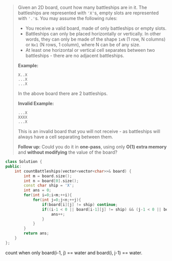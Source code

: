> Given an 2D board, count how many battleships are in it. The battleships are represented with `'X'`s, empty slots are represented with `'.'`s. You may assume the following rules:
>
> - You receive a valid board, made of only battleships or empty slots.
> - Battleships can only be placed horizontally or vertically. In other words, they can only be made of the shape `1xN` (1 row, N columns) or `Nx1` (N rows, 1 column), where N can be of any size.
> - At least one horizontal or vertical cell separates between two battleships - there are no adjacent battleships.
>
> **Example:**
>
> ```
> X..X
> ...X
> ...X
> ```
>
> In the above board there are 2 battleships.
>
> **Invalid Example:**
>
> ```
> ...X
> XXXX
> ...X
> ```
>
> This is an invalid board that you will not receive - as battleships will always have a cell separating between them.
>
> 
>
> **Follow up:**
> Could you do it in **one-pass**, using only **O(1) extra memory** and **without modifying** the value of the board?

```cpp
class Solution {
public:
    int countBattleships(vector<vector<char>>& board) {
        int m = board.size();
        int n = board[0].size();
        const char ship = 'X';
        int ans = 0;
        for(int i=0;i<m;++i){
            for(int j=0;j<n;++j){
                if(board[i][j] != ship) continue;
                if((i-1 < 0 || board[i-1][j] != ship) && (j-1 < 0 || board[i][j-1] != ship)){
                    ans++;
                }
            }
        }
        return ans;
    }
};
```

count when only board(i-1, j) == water and board(i, j-1) == water.